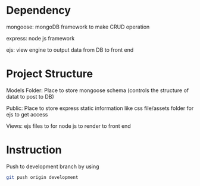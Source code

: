 # Dependency
mongoose: mongoDB framework to make CRUD operation

express: node js framework

ejs: view engine to output data from DB to front end


# Project Structure
Models Folder: Place to store mongoose schema (controls the structure of datat to post to DB)

Public: Place to store express static information like css file/assets folder for ejs to get access

Views: ejs files to for node js to render to front end


# Instruction
Push to development branch by using

```bash
git push origin development
```


